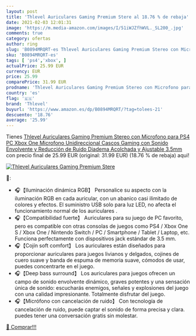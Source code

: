 ```yaml
---
layout: post
title: 'Thlevel Auriculares Gaming Premium Stere al 18.76 % de rebaja'
date: 2021-02-03 12:01:31
image: 'https://m.media-amazon.com/images/I/51iWJZfhWVL._SL200_.jpg'
comments: true
category: ofertas
author: ring
slug: 'B0894MRQRT-es Thlevel Auriculares Gaming Premium Stereo con Microfono...'
sku: 'B0894MRQRT-es'
tags: [ 'ps4','xbox', ]
actualPrice: 25.99 EUR
currency: EUR
price: 25.99
comparePrice: 31.99 EUR
prodname: 'Thlevel Auriculares Gaming Premium Stereo con Microfono para PS4 PC Xbox One  Microfono Unidireccional  Cascos Gaming con Sonido Envolvente y Reducción de Ruido  Diadema Acolchada y Ajustable  3.5mm'
country: 'es'
flag: '🇪🇸'
brand: 'Thlevel'
buyurl: 'https://www.amazon.es/dp/B0894MRQRT/?tag=tolees-21'
descuento: '18.76'
average: '25.99'
---
```


Tienes [Thlevel Auriculares Gaming Premium Stereo con Microfono para PS4 PC Xbox One  Microfono Unidireccional  Cascos Gaming con Sonido Envolvente y Reducción de Ruido  Diadema Acolchada y Ajustable  3.5mm](https://www.amazon.es/dp/B0894MRQRT/?tag=tolees-21) con precio final de  25.99 EUR (original: 31.99 EUR) (18.76 %  de rebaja) aqui!

[![Thlevel Auriculares Gaming Premium Stere](https://m.media-amazon.com/images/I/51iWJZfhWVL._SL200_.jpg)](https://www.amazon.es/dp/B0894MRQRT/?tag=tolees-21)

🔎:

- 🎧【Iluminación dinámica RGB】 Personalice su aspecto con la iluminación RGB en cada auricular, con un abanico casi ilimitado de colores y efectos. El suministro USB solo para luz LED, no afecta el funcionamiento normal de los auriculares .
- 🎧【Compatibilidad fuerte】 Auriculares para su juego de PC favorito, pero es compatible con otras consolas de juegos como PS4 / Xbox One S / Xbox One / Nintendo Switch / PC / Smartphone / Tablet / Laptop, etc. Funciona perfectamente con dispositivos jack estándar de 3.5 mm.
- 🎧【Cojín soft comfort】 Los auriculares están diseñados para proporcionar auriculares para juegos livianos y delgados, cojines de cuero suave y banda de espuma de memoria suave, cómodos de usar, puedes concentrarte en el juego.
- 🎧【Deep bass surround】 Los auriculares para juegos ofrecen un campo de sonido envolvente dinámico, graves potentes y una sensación única de sonido: escucharás enemigos, señales y explosiones del juego con una calidad impresionante. Totalmente disfrutar del juego.
- 🎧【Micrófono con cancelación de ruido】 Con tecnología de cancelación de ruido, puede captar el sonido de forma precisa y clara. puedes tener una conversación gratis sin molestar.

[🛒 Comprar!!!](https://www.amazon.es/dp/B0894MRQRT/?tag=tolees-21)
